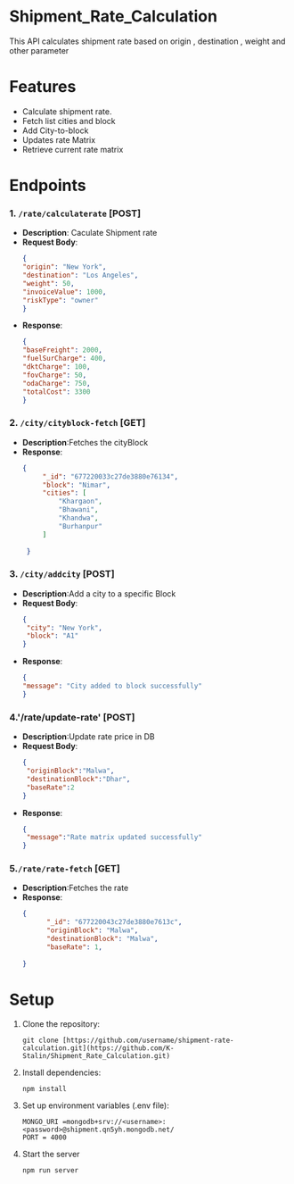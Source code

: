 # Shipment_Rate_Calculation

This API calculates shipment rate based on origin , destination , weight and other parameter


# Features
 - Calculate shipment rate.
 - Fetch list cities and block
 - Add  City-to-block
 - Updates rate Matrix
 - Retrieve current rate matrix

# Endpoints

### 1. `/rate/calculaterate` [POST]
-  **Description**: Caculate Shipment rate
-  **Request Body**:
   ```json
   {
   "origin": "New York",
   "destination": "Los Angeles",
   "weight": 50,
   "invoiceValue": 1000,
   "riskType": "owner"
   }
-  **Response**:
   ```json
   {
   "baseFreight": 2000,
   "fuelSurCharge": 400,
   "dktCharge": 100,
   "fovCharge": 50,
   "odaCharge": 750,
   "totalCost": 3300
   }
   
### 2. `/city/cityblock-fetch` [GET]
-  **Description**:Fetches the cityBlock
-  **Response**:
   ```json
   {
        "_id": "677220033c27de3880e76134",
        "block": "Nimar",
        "cities": [
            "Khargaon",
            "Bhawani",
            "Khandwa",
            "Burhanpur"
        ]
        
    }
### 3. `/city/addcity` [POST]
-  **Description**:Add a city to  a specific Block
-  **Request Body**:
   ```json
   {
    "city": "New York",
    "block": "A1"
   }
- **Response**:
   ```json
   {
  "message": "City added to block successfully"
   }

### 4.'/rate/update-rate' [POST]
-  **Description**:Update rate price in DB
-  **Request Body**:
   ```json
   {
    "originBlock":"Malwa",
    "destinationBlock":"Dhar",
    "baseRate":2
   }
-  **Response**:
   ```json
   {
    "message":"Rate matrix updated successfully"
   }

### 5.`/rate/rate-fetch` [GET]
- **Description**:Fetches the rate
- **Response**:
  ```json
  {
        "_id": "677220043c27de3880e7613c",
        "originBlock": "Malwa",
        "destinationBlock": "Malwa",
        "baseRate": 1,
         
  }

# Setup

1. Clone the repository:
    ```
    git clone [https://github.com/username/shipment-rate-calculation.git](https://github.com/K-Stalin/Shipment_Rate_Calculation.git)

2. Install dependencies:
     ```
     npm install
3. Set up environment variables (.env file):
      ```
      MONGO_URI =mongodb+srv://<username>:<password>@shipment.qn5yh.mongodb.net/
      PORT = 4000
4. Start the server
      ```
      npm run server
